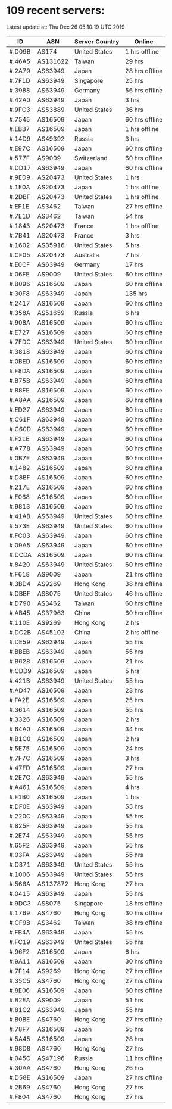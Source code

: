 # 109 recent servers:

Latest update at: Thu Dec 26 05:10:19 UTC 2019

| ID | ASN | Server Country | Online |
| -- | --- | -------------- | ------ |
| #.D09B | AS174 | United States | 1 hrs offline |
| #.46A5 | AS131622 | Taiwan | 29 hrs |
| #.2A79 | AS63949 | Japan | 28 hrs offline |
| #.7F1D | AS63949 | Singapore | 25 hrs |
| #.3988 | AS63949 | Germany | 56 hrs offline |
| #.42A0 | AS63949 | Japan | 3 hrs |
| #.9FC3 | AS53889 | United States | 36 hrs |
| #.7545 | AS16509 | Japan | 60 hrs offline |
| #.EBB7 | AS16509 | Japan | 1 hrs offline |
| #.14D9 | AS49392 | Russia | 3 hrs |
| #.E97C | AS16509 | Japan | 60 hrs offline |
| #.577F | AS9009 | Switzerland | 60 hrs offline |
| #.DD17 | AS63949 | Japan | 60 hrs offline |
| #.9ED9 | AS20473 | United States | 1 hrs |
| #.1E0A | AS20473 | Japan | 1 hrs offline |
| #.2DBF | AS20473 | United States | 1 hrs offline |
| #.EF1E | AS3462 | Taiwan | 27 hrs offline |
| #.7E1D | AS3462 | Taiwan | 54 hrs |
| #.1843 | AS20473 | France | 1 hrs offline |
| #.7B41 | AS20473 | France | 3 hrs |
| #.1602 | AS35916 | United States | 5 hrs |
| #.CF05 | AS20473 | Australia | 7 hrs |
| #.E0CF | AS63949 | Germany | 17 hrs |
| #.06FE | AS9009 | United States | 60 hrs offline |
| #.B096 | AS16509 | Japan | 60 hrs offline |
| #.30F8 | AS63949 | Japan | 135 hrs |
| #.2417 | AS16509 | Japan | 60 hrs offline |
| #.358A | AS51659 | Russia | 6 hrs |
| #.908A | AS16509 | Japan | 60 hrs offline |
| #.E727 | AS16509 | Japan | 60 hrs offline |
| #.7EDC | AS63949 | United States | 60 hrs offline |
| #.3818 | AS63949 | Japan | 60 hrs offline |
| #.0BED | AS16509 | Japan | 60 hrs offline |
| #.F8DA | AS16509 | Japan | 60 hrs offline |
| #.B75B | AS63949 | Japan | 60 hrs offline |
| #.88FE | AS16509 | Japan | 60 hrs offline |
| #.A8AA | AS16509 | Japan | 60 hrs offline |
| #.ED27 | AS63949 | Japan | 60 hrs offline |
| #.C61F | AS63949 | Japan | 60 hrs offline |
| #.C60D | AS63949 | Japan | 60 hrs offline |
| #.F21E | AS63949 | Japan | 60 hrs offline |
| #.A778 | AS63949 | Japan | 60 hrs offline |
| #.0B7E | AS63949 | Japan | 60 hrs offline |
| #.1482 | AS16509 | Japan | 60 hrs offline |
| #.D8BF | AS16509 | Japan | 60 hrs offline |
| #.217E | AS16509 | Japan | 60 hrs offline |
| #.E068 | AS16509 | Japan | 60 hrs offline |
| #.9813 | AS16509 | Japan | 60 hrs offline |
| #.41AB | AS63949 | United States | 60 hrs offline |
| #.573E | AS63949 | United States | 60 hrs offline |
| #.FC03 | AS63949 | Japan | 60 hrs offline |
| #.09A5 | AS63949 | Japan | 60 hrs offline |
| #.DCDA | AS16509 | Japan | 60 hrs offline |
| #.8420 | AS63949 | United States | 60 hrs offline |
| #.F618 | AS9009 | Japan | 21 hrs offline |
| #.3BD4 | AS9269 | Hong Kong | 38 hrs offline |
| #.DBBF | AS8075 | United States | 46 hrs offline |
| #.D790 | AS3462 | Taiwan | 60 hrs offline |
| #.AB45 | AS37963 | China | 60 hrs offline |
| #.110E | AS9269 | Hong Kong | 2 hrs |
| #.DC2B | AS45102 | China | 2 hrs offline |
| #.DE59 | AS63949 | Japan | 55 hrs |
| #.BBEB | AS63949 | Japan | 55 hrs |
| #.B628 | AS16509 | Japan | 21 hrs |
| #.CDD9 | AS16509 | Japan | 5 hrs |
| #.421B | AS63949 | United States | 55 hrs |
| #.AD47 | AS16509 | Japan | 23 hrs |
| #.FA2E | AS16509 | Japan | 25 hrs |
| #.3614 | AS16509 | Japan | 55 hrs |
| #.3326 | AS16509 | Japan | 2 hrs |
| #.64A0 | AS16509 | Japan | 34 hrs |
| #.B1C0 | AS16509 | Japan | 2 hrs |
| #.5E75 | AS16509 | Japan | 24 hrs |
| #.7F7C | AS16509 | Japan | 3 hrs |
| #.47FD | AS16509 | Japan | 27 hrs |
| #.2E7C | AS63949 | Japan | 55 hrs |
| #.A461 | AS16509 | Japan | 4 hrs |
| #.F1B0 | AS16509 | Japan | 1 hrs |
| #.DF0E | AS63949 | Japan | 55 hrs |
| #.220C | AS63949 | Japan | 55 hrs |
| #.825F | AS63949 | Japan | 55 hrs |
| #.2E74 | AS63949 | Japan | 55 hrs |
| #.65F2 | AS63949 | Japan | 55 hrs |
| #.03FA | AS63949 | Japan | 55 hrs |
| #.D371 | AS63949 | United States | 55 hrs |
| #.1006 | AS63949 | United States | 55 hrs |
| #.566A | AS137872 | Hong Kong | 27 hrs |
| #.0415 | AS63949 | Japan | 55 hrs |
| #.9DC3 | AS8075 | Singapore | 18 hrs offline |
| #.1769 | AS4760 | Hong Kong | 30 hrs offline |
| #.CF9B | AS3462 | Taiwan | 38 hrs offline |
| #.FB4A | AS63949 | Japan | 55 hrs |
| #.FC19 | AS63949 | United States | 55 hrs |
| #.96F2 | AS16509 | Japan | 6 hrs |
| #.9A11 | AS16509 | Japan | 30 hrs offline |
| #.7F14 | AS9269 | Hong Kong | 27 hrs offline |
| #.35C5 | AS4760 | Hong Kong | 27 hrs offline |
| #.8E06 | AS16509 | Japan | 60 hrs offline |
| #.B2EA | AS9009 | Japan | 51 hrs |
| #.81C2 | AS63949 | Japan | 55 hrs |
| #.B0BE | AS4760 | Hong Kong | 27 hrs offline |
| #.78F7 | AS16509 | Japan | 55 hrs |
| #.5A45 | AS16509 | Japan | 28 hrs |
| #.98D8 | AS4760 | Hong Kong | 27 hrs |
| #.045C | AS47196 | Russia | 11 hrs offline |
| #.30AA | AS4760 | Hong Kong | 26 hrs |
| #.D58E | AS16509 | Japan | 27 hrs offline |
| #.2B69 | AS4760 | Hong Kong | 27 hrs |
| #.F804 | AS4760 | Hong Kong | 27 hrs |

